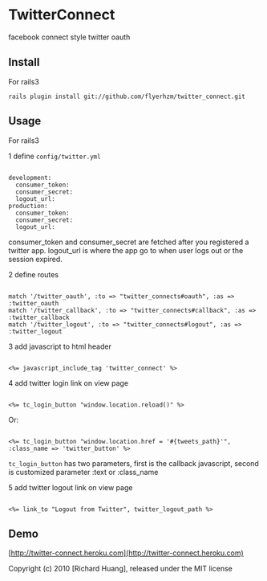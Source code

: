 # TwitterConnect

facebook connect style twitter oauth

## Install

For rails3
<pre><code>rails plugin install git://github.com/flyerhzm/twitter_connect.git</code></pre>

## Usage

For rails3

1 define <code>config/twitter.yml</code>
<pre><code>
development:
  consumer_token: 
  consumer_secret: 
  logout_url: 
production:
  consumer_token: 
  consumer_secret: 
  logout_url:
</code></pre>
consumer_token and consumer_secret are fetched after you registered a twitter app.
logout_url is where the app go to when user logs out or the session expired.

2 define routes
<pre><code>
match '/twitter_oauth', :to => "twitter_connects#oauth", :as => :twitter_oauth
match '/twitter_callback', :to => "twitter_connects#callback", :as => :twitter_callback
match '/twitter_logout', :to => "twitter_connects#logout", :as => :twitter_logout
</code></pre>

3 add javascript to html header
<pre><code>
<%= javascript_include_tag 'twitter_connect' %>
</code></pre>

4 add twitter login link on view page
<pre><code>
<%= tc_login_button "window.location.reload()" %>
</code></pre>
Or:
<pre><code>
<%= tc_login_button "window.location.href = '#{tweets_path}'", :class_name => 'twitter_button' %>
</code></pre>
<code>tc_login_button</code> has two parameters, first is the callback javascript, second is customized parameter :text or :class_name

5 add twitter logout link on view page
<pre><code>
<%= link_to "Logout from Twitter", twitter_logout_path %>
</code></pre>

## Demo

[http://twitter-connect.heroku.com](http://twitter-connect.heroku.com)


Copyright (c) 2010 [Richard Huang], released under the MIT license
